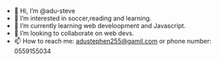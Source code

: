 - 👋 Hi, I’m @adu-steve
- 👀 I’m interested in soccer,reading and learning.
- 🌱 I’m currently learning web develoopment and Javascript.
- 💞️ I’m looking to collaborate on web devs.
- 📫 How to reach me: adustephen255@gamil.com or phone number: 0559155034
<!---
adu-steve/adu-steve is a ✨ special ✨ repository because its `README.md` (this file) appears on your GitHub profile.
You can click the Preview link to take a look at your changes.
--->
